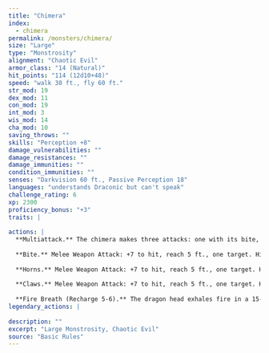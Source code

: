 ```yaml
---
title: "Chimera"
index:
  - chimera
permalink: /monsters/chimera/
size: "Large"
type: "Monstrosity"
alignment: "Chaotic Evil"
armor_class: "14 (Natural)"
hit_points: "114 (12d10+48)"
speed: "walk 30 ft., fly 60 ft."
str_mod: 19
dex_mod: 11
con_mod: 19
int_mod: 3
wis_mod: 14
cha_mod: 10
saving_throws: ""
skills: "Perception +8"
damage_vulnerabilities: ""
damage_resistances: ""
damage_immunities: ""
condition_immunities: ""
senses: "Darkvision 60 ft., Passive Perception 18"
languages: "understands Draconic but can't speak"
challenge_rating: 6
xp: 2300
proficiency_bonus: "+3"
traits: |
  
actions: |
  **Multiattack.** The chimera makes three attacks: one with its bite, one with its horns, and one with its claws. When its fire breath is available, it can use the breath in place of its bite or horns.
  
  **Bite.** Melee Weapon Attack: +7 to hit, reach 5 ft., one target. Hit: 11 (2d6 + 4) piercing damage.
  
  **Horns.** Melee Weapon Attack: +7 to hit, reach 5 ft., one target. Hit: 10 (1d12 + 4) bludgeoning damage.
  
  **Claws.** Melee Weapon Attack: +7 to hit, reach 5 ft., one target. Hit: 11 (2d6 + 4) slashing damage.
  
  **Fire Breath (Recharge 5-6).** The dragon head exhales fire in a 15-foot cone. Each creature in that area must make a DC 15 Dexterity saving throw, taking 31 (7d8) fire damage on a failed save, or half as much damage on a successful one.  
legendary_actions: |
  
description: ""
excerpt: "Large Monstrosity, Chaotic Evil"
source: "Basic Rules"
---
```

